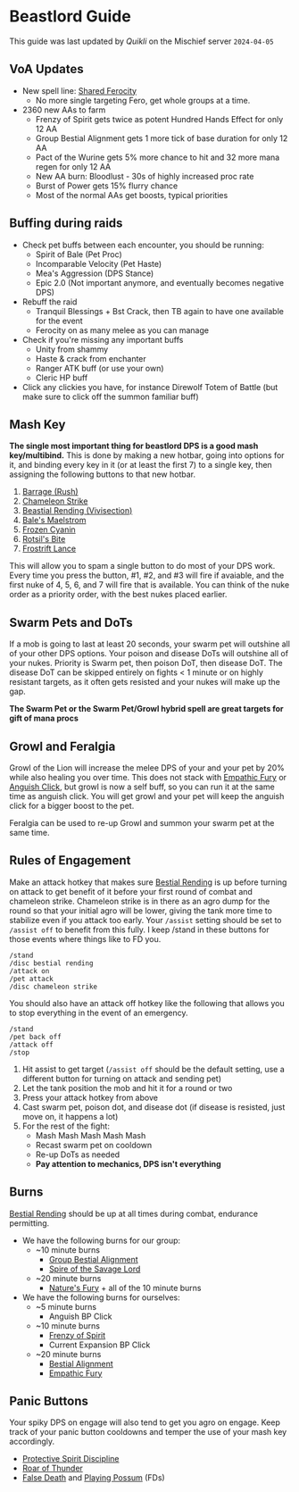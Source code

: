 # Beastlord Guide

This guide was last updated by *Quikli* on the Mischief server `2024-04-05`

## VoA Updates

* New spell line: [Shared Ferocity](abilities#shared-ferocity)
    * No more single targeting Fero, get whole groups at a time.
* 2360 new AAs to farm
    * Frenzy of Spirit gets twice as potent Hundred Hands Effect for only 12 AA
    * Group Bestial Alignment gets 1 more tick of base duration for only 12 AA
    * Pact of the Wurine gets 5% more chance to hit and 32 more mana regen for only 12 AA
    * New AA burn: Bloodlust - 30s of highly increased proc rate
    * Burst of Power gets 15% flurry chance
    * Most of the normal AAs get boosts, typical priorities


## Buffing during raids

* Check pet buffs between each encounter, you should be running:
    * Spirit of Bale (Pet Proc)
    * Incomparable Velocity (Pet Haste)
    * Mea's Aggression (DPS Stance)
    * Epic 2.0 (Not important anymore, and eventually becomes negative DPS)
* Rebuff the raid
    * Tranquil Blessings + Bst Crack, then TB again to have one available for the event
    * Ferocity on as many melee as you can manage
* Check if you're missing any important buffs
    * Unity from shammy
    * Haste & crack from enchanter
    * Ranger ATK buff (or use your own)
    * Cleric HP buff
* Click any clickies you have, for instance Direwolf Totem of Battle (but make sure to click off the summon familiar buff)

## Mash Key

**The single most important thing for beastlord DPS is a good mash key/multibind.**  This is done by making a new hotbar, going into options for it, and binding every key in it (or at least the first 7) to a single key, then assigning the following buttons to that new hotbar.

1. [Barrage (Rush)](abilities#rush)
2. [Chameleon Strike](abilities#chameleon-strike)
3. [Beastial Rending (Vivisection)](abilities#bestial-vivisection)
4. [Bale's Maelstrom](abilities#krons-maelstrom)
5. [Frozen Cyanin](abilities#frozen-venin)
6. [Rotsil's Bite](#sarsez-bite)
7. [Frostrift Lance](abilities#glacial-lance)

This will allow you to spam a single button to do most of your DPS work. Every time you press the button, #1, #2, and #3 will fire if avaiable, and the first nuke of 4, 5, 6, and 7 will fire that is available.  You can think of the nuke order as a priority order, with the best nukes placed earlier.

## Swarm Pets and DoTs

If a mob is going to last at least 20 seconds, your swarm pet will outshine all of your other DPS options.  Your poison and disease DoTs will outshine all of your nukes.  Priority is Swarm pet, then poison DoT, then disease DoT.  The disease DoT can be skipped entirely on fights < 1 minute or on highly resistant targets, as it often gets resisted and your nukes will make up the gap.

**The Swarm Pet or the Swarm Pet/Growl hybrid spell are great targets for gift of mana procs**


## Growl and Feralgia

Growl of the Lion will increase the melee DPS of your and your pet by 20% while also healing you over time.  This does not stack with [Empathic Fury](#empathic-fury) or [Anguish Click](#anguish-click), but growl is now a self buff, so you can run it at the same time as anguish click.  You will get growl and your pet will keep the anguish click for a bigger boost to the pet.

Feralgia can be used to re-up Growl and summon your swarm pet at the same time.

## Rules of Engagement


Make an attack hotkey that makes sure [Bestial Rending](#bestial-vivisection) is up before turning on attack to get benefit of it before your first round of combat and chameleon strike.  Chameleon strike is in there as an agro dump for the round so that your initial agro will be lower, giving the tank more time to stabilize even if you attack too early. Your `/assist` setting should be set to `/assist off` to benefit from this fully.  I keep /stand in these buttons for those events where things like to FD you.

```
/stand
/disc bestial rending
/attack on
/pet attack
/disc chameleon strike
```


You should also have an attack off hotkey like the following that allows you to stop everything in the event of an emergency.

```
/stand
/pet back off
/attack off
/stop
```

1. Hit assist to get target (`/assist off` should be the default setting, use a different button for turning on attack and sending pet)
2. Let the tank position the mob and hit it for a round or two
3. Press your attack hotkey from above
4. Cast swarm pet, poison dot, and disease dot (if disease is resisted, just move on, it happens a lot)
5. For the rest of the fight:
    * Mash Mash Mash Mash Mash
    * Recast swarm pet on cooldown
    * Re-up DoTs as needed
    * **Pay attention to mechanics, DPS isn't everything**

## Burns

[Bestial Rending](abilities#bestial-vivisection) should be up at all times during combat, endurance permitting.

* We have the following burns for our group:
    * ~10 minute burns
        * [Group Bestial Alignment](#group-bestial-alignment)
        * [Spire of the Savage Lord](#spire-of-the-savage-lord)
    * ~20 minute burns
        * [Nature's Fury](#natures-fury) + all of the 10 minute burns
* We have the following burns for ourselves:
    * ~5 minute burns
        * Anguish BP Click
    * ~10 minute burns
        * [Frenzy of Spirit](#frenzy-of-spirit)
        * Current Expansion BP Click
    * ~20 minute burns
        * [Bestial Alignment](#bestial-alignment)
        * [Empathic Fury](#empathic-fury)

## Panic Buttons

Your spiky DPS on engage will also tend to get you agro on engage.  Keep track of your panic button cooldowns and temper the use of your mash key accordingly.

* [Protective Spirit Discipline](abilities#protective-spirit-discipline)
* [Roar of Thunder](abilities#roar-of-thunder)
* [False Death](abilities#false-death) and [Playing Possum](abilities#playing-possum) (FDs)

